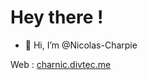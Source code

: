 <h1>Hey there !</h1>

- 👋 Hi, I’m @Nicolas-Charpie

Web : <a href="http://charnic.divtec.me/">charnic.divtec.me<a/>

<!---
Nicolas-Charpie/Nicolas-Charpie is a ✨ special ✨ repository because its `README.md` (this file) appears on your GitHub profile.
You can click the Preview link to take a look at your changes.
--->
